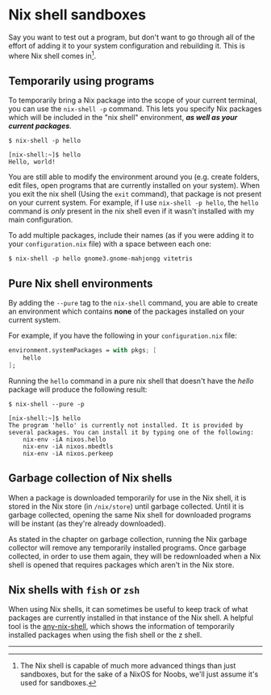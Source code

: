 # Nix shell sandboxes

Say you want to test out a program, but don't want to go through all of the effort of adding it to your system configuration and rebuilding it. This is where Nix shell comes in[^1].

## Temporarily using programs

To temporarily bring a Nix package into the scope of your current terminal, you can use the `nix-shell -p` command. This lets you specify Nix packages which will be included in the "nix shell" environment, _**as well as your current packages**_.

```
$ nix-shell -p hello

[nix-shell:~]$ hello
Hello, world!
```

You are still able to modify the environment around you (e.g. create folders, edit files, open programs that are currently installed on your system). When you exit the nix shell (Using the `exit` command), that package is not present on your current system. For example, if I use `nix-shell -p hello`, the `hello` command is _only_ present in the nix shell even if it wasn't installed with my main configuration.

To add multiple packages, include their names (as if you were adding it to your `configuration.nix` file) with a space between each one:

```
$ nix-shell -p hello gnome3.gnome-mahjongg vitetris
```

## Pure Nix shell environments

By adding the `--pure` tag to the `nix-shell` command, you are able to create an environment which contains **none** of the packages installed on your current system. 

For example, if you have the following in your `configuration.nix` file:

```nix
environment.systemPackages = with pkgs; [
	hello
];
```

Running the `hello` command in a pure nix shell that doesn't have the _hello_ package will produce the following result:

```
$ nix-shell --pure -p

[nix-shell:~]$ hello
The program 'hello' is currently not installed. It is provided by several packages. You can install it by typing one of the following:
	nix-env -iA nixos.hello
	nix-env -iA nixos.mbedtls
	nix-env -iA nixos.perkeep
```

## Garbage collection of Nix shells

When a package is downloaded temporarily for use in the Nix shell, it is stored in the Nix store (in `/nix/store`) until garbage collected. Until it is garbage collected, opening the same Nix shell for downloaded programs will be instant (as they're already downloaded).

As stated in the chapter on garbage collection, running the Nix garbage collector will remove any temporarily installed programs. Once garbage collected, in order to use them again, they will be redownloaded when a Nix shell is opened that requires packages which aren't in the Nix store.

## Nix shells with `fish` or `zsh`

When using Nix shells, it can sometimes be useful to keep track of what packages are currently installed in that instance of the Nix shell. A helpful tool is the [any-nix-shell](https://github.com/haslersn/any-nix-shell), which shows the information of temporarily installed packages when using the fish shell or the z shell.

-----

[^1]: The Nix shell is capable of much more advanced things than just sandboxes, but for the sake of a NixOS for Noobs, we'll just assume it's used for sandboxes.

